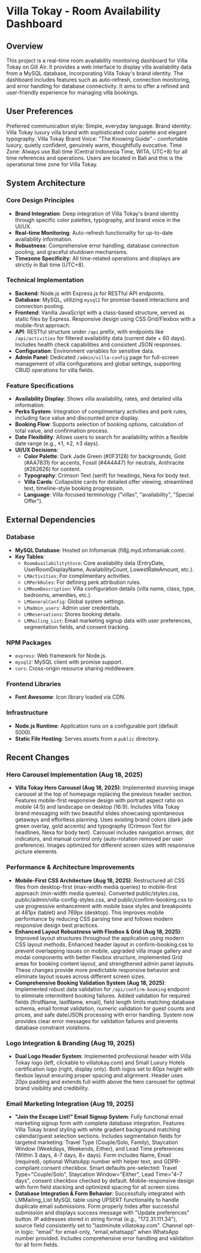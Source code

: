 # Villa Tokay - Room Availability Dashboard

## Overview

This project is a real-time room availability monitoring dashboard for Villa Tokay on Gili Air. It provides a web interface to display villa availability data from a MySQL database, incorporating Villa Tokay's brand identity. The dashboard includes features such as auto-refresh, connection monitoring, and error handling for database connectivity. It aims to offer a refined and user-friendly experience for managing villa bookings.

## User Preferences

Preferred communication style: Simple, everyday language.
Brand identity: Villa Tokay luxury villa brand with sophisticated color palette and elegant typography.
Villa Tokay Brand Voice: "The Knowing Guide" - comfortable luxury, quietly confident, genuinely warm, thoughtfully evocative.
Time Zone: Always use Bali time (Central Indonesia Time, WITA, UTC+8) for all time references and operations. Users are located in Bali and this is the operational time zone for Villa Tokay.

## System Architecture

### Core Design Principles
- **Brand Integration**: Deep integration of Villa Tokay's brand identity through specific color palettes, typography, and brand voice in the UI/UX.
- **Real-time Monitoring**: Auto-refresh functionality for up-to-date availability information.
- **Robustness**: Comprehensive error handling, database connection pooling, and graceful shutdown mechanisms.
- **Timezone Specificity**: All time-related operations and displays are strictly in Bali time (UTC+8).

### Technical Implementation
- **Backend**: Node.js with Express.js for RESTful API endpoints.
- **Database**: MySQL, utilizing `mysql2` for promise-based interactions and connection pooling.
- **Frontend**: Vanilla JavaScript with a class-based structure, served as static files by Express. Responsive design using CSS Grid/Flexbox with a mobile-first approach.
- **API**: RESTful structure under `/api` prefix, with endpoints like `/api/activities` for filtered availability data (current date + 60 days). Includes health check capabilities and consistent JSON responses.
- **Configuration**: Environment variables for sensitive data.
- **Admin Panel**: Dedicated `/admin/villa-config` page for full-screen management of villa configurations and global settings, supporting CRUD operations for villa fields.

### Feature Specifications
- **Availability Display**: Shows villa availability, rates, and detailed villa information.
- **Perks System**: Integration of complimentary activities and perk rules, including face value and discounted price display.
- **Booking Flow**: Supports selection of booking options, calculation of total value, and confirmation process.
- **Date Flexibility**: Allows users to search for availability within a flexible date range (e.g., ±1, ±2, ±3 days).
- **UI/UX Decisions**:
    - **Color Palette**: Dark Jade Green (#0F3128) for backgrounds, Gold (#AA7831) for accents, Fossil (#4A4A47) for neutrals, Anthracite (#262626) for content.
    - **Typography**: Crimson Text (serif) for headings, Nexa for body text.
    - **Villa Cards**: Collapsible cards for detailed offer viewing, streamlined text, timeline-style booking progression.
    - **Language**: Villa-focused terminology ("villas", "availability", "Special Offer").

## External Dependencies

### Database
- **MySQL Database**: Hosted on Infomaniak (fi8jj.myd.infomaniak.com).
- **Key Tables**:
    - `RoomAvailabilityStore`: Core availability data (EntryDate, UserRoomDisplayName, AvailabilityCount, LowestRateAmount, etc.).
    - `LMActivities`: For complimentary activities.
    - `LMPerkRules`: For defining perk attribution rules.
    - `LMRoomDescription`: Villa configuration details (villa name, class, type, bedrooms, amenities, etc.).
    - `LMGeneralConfig`: Global system settings.
    - `LMadmin_users`: Admin user credentials.
    - `LMReservations`: Stores booking details.
    - `LMMailing_List`: Email marketing signup data with user preferences, segmentation fields, and consent tracking.

### NPM Packages
- `express`: Web framework for Node.js.
- `mysql2`: MySQL client with promise support.
- `cors`: Cross-origin resource sharing middleware.

### Frontend Libraries
- **Font Awesome**: Icon library loaded via CDN.

### Infrastructure
- **Node.js Runtime**: Application runs on a configurable port (default 5000).
- **Static File Hosting**: Serves assets from a `public` directory.

## Recent Changes

### Hero Carousel Implementation (Aug 18, 2025)
- **Villa Tokay Hero Carousel (Aug 18, 2025)**: Implemented stunning image carousel at the top of homepage replacing the previous header section. Features mobile-first responsive design with portrait aspect ratio on mobile (4:5) and landscape on desktop (16:9). Includes Villa Tokay brand messaging with two beautiful slides showcasing spontaneous getaways and effortless planning. Uses existing brand colors (dark jade green overlay, gold accents) and typography (Crimson Text for headlines, Nexa for body text). Carousel includes navigation arrows, dot indicators, and manual control only (auto-rotation removed per user preference). Images optimized for different screen sizes with responsive picture elements.

### Performance & Architecture Improvements
- **Mobile-First CSS Architecture (Aug 18, 2025)**: Restructured all CSS files from desktop-first (max-width media queries) to mobile-first approach (min-width media queries). Converted public/styles.css, public/admin/villa-config-styles.css, and public/confirm-booking.css to use progressive enhancement with mobile base styles and breakpoints at 481px (tablet) and 769px (desktop). This improves mobile performance by reducing CSS parsing time and follows modern responsive design best practices.
- **Enhanced Layout Robustness with Flexbox & Grid (Aug 18, 2025)**: Improved layout structures throughout the application using modern CSS layout methods. Enhanced header layout in confirm-booking.css to prevent overlapping issues on mobile, upgraded villa image gallery and modal components with better Flexbox structure, implemented Grid areas for booking content layout, and strengthened admin panel layouts. These changes provide more predictable responsive behavior and eliminate layout issues across different screen sizes.
- **Comprehensive Booking Validation System (Aug 18, 2025)**: Implemented robust data validation for `/api/confirm-booking` endpoint to eliminate intermittent booking failures. Added validation for required fields (firstName, lastName, email), field length limits matching database schema, email format validation, numeric validation for guest counts and prices, and safe date/JSON processing with error handling. System now provides clear error messages for validation failures and prevents database constraint violations.

### Logo Integration & Branding (Aug 19, 2025)
- **Dual Logo Header System**: Implemented professional header with Villa Tokay logo (left, clickable to villatokay.com) and Small Luxury Hotels certification logo (right, display only). Both logos set to 80px height with flexbox layout ensuring proper spacing and alignment. Header uses 20px padding and extends full width above the hero carousel for optimal brand visibility and credibility.

### Email Marketing Integration (Aug 19, 2025)
- **"Join the Escape List!" Email Signup System**: Fully functional email marketing signup form with complete database integration. Features Villa Tokay brand styling with white gradient background matching calendar/guest selection sections. Includes segmentation fields for targeted marketing: Travel Type (Couple/Solo, Family), Staycation Window (Weekdays, Weekends, Either), and Lead Time preferences (Within 3 days, 4-7 days, 8+ days). Form includes Name, Email (required), optional WhatsApp number with helper text, and GDPR-compliant consent checkbox. Smart defaults pre-selected: Travel Type="Couple/Solo", Staycation Window="Either", Lead Time="4–7 days", consent checkbox checked by default. Mobile-responsive design with form field stacking and optimized spacing for all screen sizes.
- **Database Integration & Form Behavior**: Successfully integrated with LMMailing_List MySQL table using UPSERT functionality to handle duplicate email submissions. Form properly hides after successful submission and displays success message with "Update preferences" button. IP addresses stored in string format (e.g., "172.31.111.34"), source field consistently set to "lastminute.villatokay.com". Channel opt-in logic: "email" for email-only, "email,whatsapp" when WhatsApp number provided. Includes comprehensive error handling and validation for all form fields.